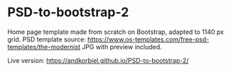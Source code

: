 # PSD-to-bootstrap-2

Home page template made from scratch on Bootstrap, adapted to 1140 px grid. PSD template source: https://www.os-templates.com/free-psd-templates/the-modernist JPG with preview included.

Live version:
https://andkorbiel.github.io/PSD-to-bootstrap-2/
